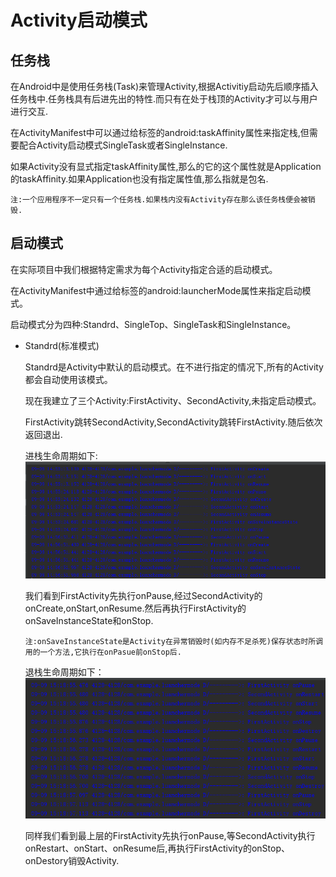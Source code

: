 
# Activity启动模式 #
## 任务栈 ##
 在Android中是使用任务栈(Task)来管理Activity,根据Activitiy启动先后顺序插入任务栈中.任务栈具有后进先出的特性.而只有在处于栈顶的Activity才可以与用户进行交互.
 
 在ActivityManifest中可以通过给<activity>标签的android:taskAffinity属性来指定栈,但需要配合Activity启动模式SingleTask或者SingleInstance.
 
 如果Activity没有显式指定taskAffinity属性,那么的它的这个属性就是Application的taskAffinity.如果Application也没有指定属性值,那么指就是包名.
 
    注:一个应用程序不一定只有一个任务栈.如果栈内没有Activity存在那么该任务栈便会被销毁.
    
 ## 启动模式 ##

 在实际项目中我们根据特定需求为每个Activity指定合适的启动模式。
 
 在ActivityManifest中通过给<activity>标签的android:launcherMode属性来指定启动模式。
     
 启动模式分为四种:Standrd、SingleTop、SingleTask和SingleInstance。

* Standrd(标准模式)

  Standrd是Activity中默认的启动模式。在不进行指定的情况下,所有的Activity都会自动使用该模式。
  
  现在我建立了三个Activity:FirstActivity、SecondActivity,未指定启动模式。
   
  FirstActivity跳转SecondActivity,SecondActivity跳转FirstActivity.随后依次返回退出.
  
  进栈生命周期如下: ![standrd启动生命周期](https://raw.githubusercontent.com/qinf1996/record/master/standrd%E5%90%AF%E5%8A%A8%E7%94%9F%E5%91%BD%E5%91%A8%E6%9C%9F.png "standrd启动生命周期")
  
  我们看到FirstActivity先执行onPause,经过SecondActivity的onCreate,onStart,onResume.然后再执行FirstActivity的onSaveInstanceState和onStop.
  
      注:onSaveInstanceState是Activity在异常销毁时(如内存不足杀死)保存状态时所调用的一个方法,它执行在onPasue前onStop后.
      
  退栈生命周期如下：![standrd退出生命周期](https://raw.githubusercontent.com/qinf1996/record/master/standrd%E9%80%80%E5%87%BA%E7%94%9F%E5%91%BD%E5%91%A8%E6%9C%9F.png)
  
  同样我们看到最上层的FirstActivity先执行onPause,等SecondActivity执行onRestart、onStart、onResume后,再执行FirstActivity的onStop、onDestory销毁Activity.
